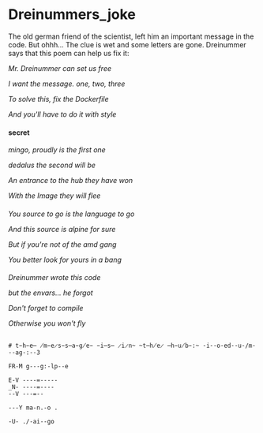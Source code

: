 # Dreinummers_joke

The old german friend of the scientist, left him an important message in the code. 
But ohhh... The clue is wet and some letters are gone.
Dreinummer says that this poem can help us fix it:

_Mr. Dreinummer can set us free_

_I want the message. one, two, three_

_To solve this, fix the Dockerfile_

_And you'll have to do it with style_

#### secret

_mingo, proudly is the first one_

_dedalus the second will be_

_An entrance to the hub they have won_

_With the Image they will flee_

####

_You source to go is the language to go_

_And this source is alpine for sure_

_But if you're not of the amd gang_

_You better look for yours in a bang_

####

_Dreinummer wrote this code_

_but the envars... he forgot_

_Don't forget to compile_

_Otherwise you won't fly_

##

```
# t̵h̵e̶ ̸m̵e̷s̵s̶a̵g̸e̵ ̵i̶s̶ ̷i̷n̴ ̴t̶h̸e̷ ̶h̵u̸b̵:̴ -i--o-ed--u-/m---ag-:--3

FR-M g---g:-lp--e

E-V ----=-----
_N- ----=----
--V ---=--

---Y ma-n.-o .

-U- ./-ai--go
```
